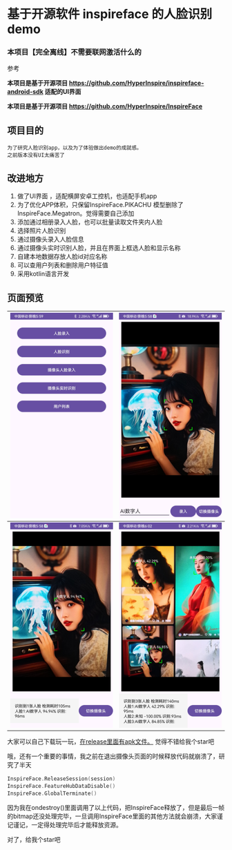 # 基于开源软件 inspireface 的人脸识别demo

### 本项目【完全离线】不需要联网激活什么的

参考

**本项目是基于开源项目 https://github.com/HyperInspire/inspireface-android-sdk 适配的UI界面**

**本项目是基于开源项目 https://github.com/HyperInspire/InspireFace**


## 项目目的
    为了研究人脸识别app，以及为了体验做出demo的成就感。
    之前版本没有UI太痛苦了

## 改进地方
1. 做了UI界面 ，适配横屏安卓工控机，也适配手机app
2. 为了优化APP体积，只保留InspireFace.PIKACHU 模型删除了 InspireFace.Megatron。觉得需要自己添加
3. 添加通过相册录入人脸，也可以批量读取文件夹内人脸
4. 选择照片人脸识别
5. 通过摄像头录入人脸信息
6. 通过摄像头实时识别人脸，并且在界面上框选人脸和显示名称
7. 自建本地数据存放人脸id对应名称
8. 可以查用户列表和删除用户特征值
9. 采用kotlin语言开发


## 页面预览

| ![预览](doc/01.jpg) | ![预览](doc/02.jpg) |
| --- | --- |
| ![预览](doc/03.jpg) | ![预览](doc/04.jpg) |


大家可以自己下载玩一玩，[在release里面有apk文件。](releases)
觉得不错给我个star吧


哦，还有一个重要的事情，我之前在退出摄像头页面的时候释放代码就崩溃了，研究了半天
```kotlin
InspireFace.ReleaseSession(session)
InspireFace.FeatureHubDataDisable()
InspireFace.GlobalTerminate()
```
因为我在ondestroy()里面调用了以上代码，把InspireFace释放了，但是最后一帧的bitmap还没处理完毕，一旦调用InspireFace里面的其他方法就会崩溃，大家谨记谨记，一定得处理完毕后才能释放资源。


对了，给我个star吧